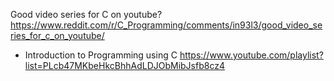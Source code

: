 
Good video series for C on youtube? https://www.reddit.com/r/C_Programming/comments/in93l3/good_video_series_for_c_on_youtube/
- Introduction to Programming using C https://www.youtube.com/playlist?list=PLcb47MKbeHkcBhhAdLDJObMibJsfb8cz4
